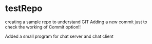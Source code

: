 # testRepo
creating a sample repo to understand GIT
Adding a new commit just to check the working of Commit option!!

Added a small program for chat server and chat client
